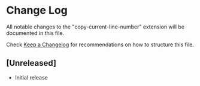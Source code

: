 # Change Log

All notable changes to the "copy-current-line-number" extension will be documented in this file.

Check [Keep a Changelog](http://keepachangelog.com/) for recommendations on how to structure this file.

## [Unreleased]

- Initial release